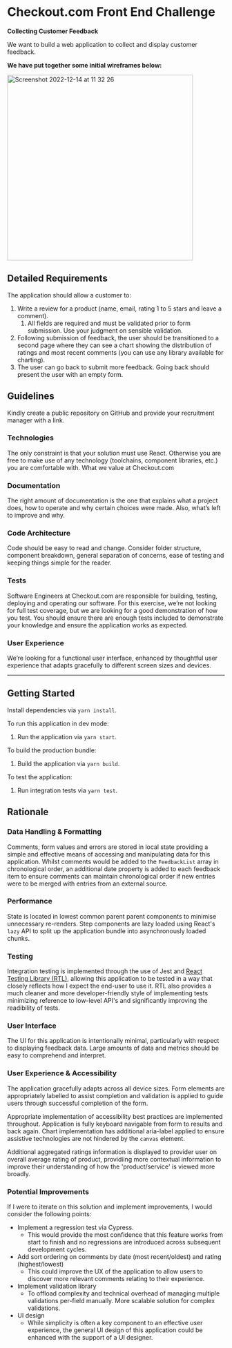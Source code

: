 # Checkout.com Front End Challenge

**Collecting Customer Feedback**

We want to build a web application to collect and display customer feedback.

**We have put together some initial wireframes below:**

<img width="430" alt="Screenshot 2022-12-14 at 11 32 26" src="https://user-images.githubusercontent.com/33296316/207584427-2b266f44-e14c-4409-925e-0d71885fa0d9.png">

## Detailed Requirements

The application should allow a customer to:

1. Write a review for a product (name, email, rating 1 to 5 stars and leave a comment).
   1. All fields are required and must be validated prior to form submission. Use your judgment on sensible validation.
2. Following submission of feedback, the user should be transitioned to a second page where they can see a chart showing the distribution of ratings and most recent comments (you can use any library available for charting).
3. The user can go back to submit more feedback. Going back should present the user with
   an empty form.

## Guidelines

Kindly create a public repository on GitHub and provide your recruitment manager with a link.

### Technologies

The only constraint is that your solution must use React. Otherwise you are free to make use of
any technology (toolchains, component libraries, etc.) you are comfortable with.
What we value at Checkout.com

### Documentation

The right amount of documentation is the one that explains what a project does, how to operate
and why certain choices were made. Also, what’s left to improve and why.

### Code Architecture

Code should be easy to read and change. Consider folder structure, component breakdown,
general separation of concerns, ease of testing and keeping things simple for the reader.

### Tests

Software Engineers at Checkout.com are responsible for building, testing, deploying and
operating our software. For this exercise, we’re not looking for full test coverage, but we are
looking for a good demonstration of how you test. You should ensure there are enough tests
included to demonstrate your knowledge and ensure the application works as expected.

### User Experience

We’re looking for a functional user interface, enhanced by thoughtful user experience that
adapts gracefully to different screen sizes and devices.

---

## Getting Started

Install dependencies via `yarn install`.

To run this application in dev mode:

1. Run the application via `yarn start`.

To build the production bundle:

1. Build the application via `yarn build`.

To test the application:

1. Run integration tests via `yarn test`.

## Rationale

### Data Handling & Formatting

Comments, form values and errors are stored in local state providing a simple and effective means of accessing and manipulating data for this application. Whilst comments would be added to the `FeedbackList` array in chronological order, an additional date property is added to each feedback item to ensure comments can maintain chronological order if new entries were to be merged with entries from an external source.

### Performance

State is located in lowest common parent parent components to minimise unnecessary re-renders. Step components are lazy loaded using React's `lazy` API to split up the application bundle into asynchronously loaded chunks.

### Testing

Integration testing is implemented through the use of Jest and [React Testing Library (RTL)](https://testing-library.com/docs/react-testing-library/intro), allowing this application to be tested in a way that closely reflects how I expect the end-user to use it. RTL also provides a much cleaner and more developer-friendly style of implementing tests minimizing reference to low-level API's and significantly improving the readibility of tests.

### User Interface

The UI for this application is intentionally minimal, particularly with respect to displaying feedback data. Large amounts of data and metrics should be easy to comprehend and interpret.

### User Experience & Accessibility

The application gracefully adapts across all device sizes. Form elements are appropriately labelled to assist completion and validation is applied to guide users through successful completion of the form.

Appropriate implementation of accessibility best practices are implemented throughout. Application is fully keyboard navigable from form to results and back again. Chart implementation has additional aria-label applied to ensure assistive technologies are not hindered by the `canvas` element.

Additional aggregated ratings information is displayed to provider user on overall average rating of product, providiing more contextual information to improve their understanding of how the 'product/service' is viewed more broadly.

### Potential Improvements

If I were to iterate on this solution and implement improvements, I would consider the following points:

- Implement a regression test via Cypress.
  - This would provide the most confidence that this feature works from start to finish and no regressions are introduced across subsequent development cycles.
- Add sort ordering on comments by date (most recent/oldest) and rating (highest/lowest)
  - This could improve the UX of the application to allow users to discover more relevant comments relating to their experience.
- Implement validation library
  - To offload complexity and technical overhead of managing multiple validations per-field manually. More scalable solution for complex validations.
- UI design
  - While simplicity is often a key component to an effective user experience, the general UI design of this application could be enhanced with the support of a UI designer.
